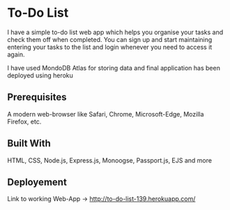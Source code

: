 # To-Do List

I have a simple to-do list web app which helps you organise your tasks and check them off when completed. You can sign up and start maintaining entering your tasks to the list and login whenever you need to access it again. 

I have used MondoDB Atlas for storing data and final application has been deployed using heroku

## Prerequisites
A modern web-browser like Safari, Chrome, Microsoft-Edge, Mozilla Firefox, etc.

## Built With
HTML, CSS, Node.js, Express.js, Monoogse, Passport.js, EJS and more

## Deployement 
Link to working Web-App -> http://to-do-list-139.herokuapp.com/
